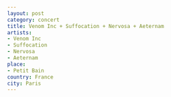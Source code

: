 ```yaml
---
layout: post
category: concert
title: Venom Inc + Suffocation + Nervosa + Aeternam
artists: 
- Venom Inc
- Suffocation
- Nervosa
- Aeternam
place: 
- Petit Bain
country: France
city: Paris
---
```


